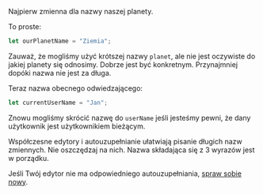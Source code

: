 Najpierw zmienna dla nazwy naszej planety.

To proste:

```js
let ourPlanetName = "Ziemia";
```

Zauważ, że mogliśmy użyć krótszej nazwy `planet`, ale nie jest oczywiste do jakiej planety się odnosimy. Dobrze jest być konkretnym. Przynajmniej dopóki nazwa nie jest za długa.

Teraz nazwa obecnego odwiedzającego:

```js
let currentUserName = "Jan";
```

Znowu mogliśmy skrócić nazwę do `userName` jeśli jesteśmy pewni, że dany użytkownik jest użytkownikiem bieżącym.

Współczesne edytory i autouzupełnianie ułatwiają pisanie długich nazw zmiennych. Nie oszczędzaj na nich. Nazwa składająca się z 3 wyrazów jest w porządku.

Jeśli Twój edytor nie ma odpowiedniego autouzupełniania, [spraw sobie nowy](/code-editors).

